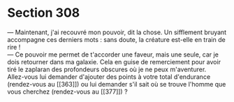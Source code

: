 # Section 308

— Maintenant, j'ai recouvré mon pouvoir, dit la chose. Un sifflement bruyant accompagne ces derniers mots : sans doute, la créature est-elle en train de rire !  
— Ce pouvoir me permet de t'accorder une faveur, mais une seule, car je dois retourner dans ma galaxie. Cela en guise de remerciement pour avoir tiré le zaplaran des profondeurs obscures où je ne peux m'aventurer.  
Allez-vous lui demander d'ajouter des points à votre total d'endurance (rendez-vous au [[363]]) ou lui demander s'il sait où se trouve l'homme que vous cherchez (rendez-vous au [[377]]) ?